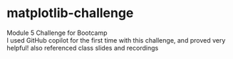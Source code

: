 # matplotlib-challenge
Module 5 Challenge for Bootcamp
<br />I used GitHub copilot for the first time with this challenge, and proved very helpful! also referenced class slides and recordings
